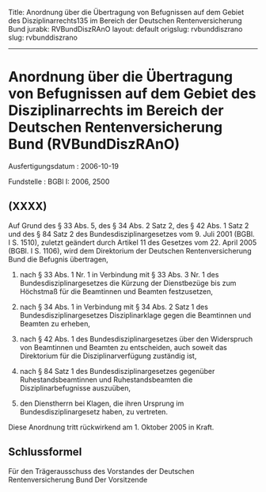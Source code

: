 Title: Anordnung über die Übertragung von Befugnissen auf dem Gebiet des Disziplinarrechts135
  im Bereich der Deutschen Rentenversicherung Bund
jurabk: RVBundDiszRAnO
layout: default
origslug: rvbunddiszrano
slug: rvbunddiszrano

---

# Anordnung über die Übertragung von Befugnissen auf dem Gebiet des Disziplinarrechts im Bereich der Deutschen Rentenversicherung Bund (RVBundDiszRAnO)

Ausfertigungsdatum
:   2006-10-19

Fundstelle
:   BGBl I: 2006, 2500



## (XXXX)

Auf Grund des § 33 Abs. 5, des § 34 Abs. 2 Satz 2, des § 42 Abs. 1
Satz 2 und des § 84 Satz 2 des Bundesdisziplinargesetzes vom 9. Juli
2001 (BGBl. I S. 1510), zuletzt geändert durch Artikel 11 des Gesetzes
vom 22. April 2005 (BGBl. I S. 1106), wird dem Direktorium der
Deutschen Rentenversicherung Bund die Befugnis übertragen,

1.  nach § 33 Abs. 1 Nr. 1 in Verbindung mit § 33 Abs. 3 Nr. 1 des
    Bundesdisziplinargesetzes die Kürzung der Dienstbezüge bis zum
    Höchstmaß für die Beamtinnen und Beamten festzusetzen,


2.  nach § 34 Abs. 1 in Verbindung mit § 34 Abs. 2 Satz 1 des
    Bundesdisziplinargesetzes Disziplinarklage gegen die Beamtinnen und
    Beamten zu erheben,


3.  nach § 42 Abs. 1 des Bundesdisziplinargesetzes über den Widerspruch
    von Beamtinnen und Beamten zu entscheiden, auch soweit das Direktorium
    für die Disziplinarverfügung zuständig ist,


4.  nach § 84 Satz 1 des Bundesdisziplinargesetzes gegenüber
    Ruhestandsbeamtinnen und Ruhestandsbeamten die Disziplinarbefugnisse
    auszuüben,


5.  den Dienstherrn bei Klagen, die ihren Ursprung im
    Bundesdisziplinargesetz haben, zu vertreten.



Diese Anordnung tritt rückwirkend am 1. Oktober 2005 in Kraft.


## Schlussformel

Für den Trägerausschuss des Vorstandes der Deutschen
Rentenversicherung Bund
Der Vorsitzende

